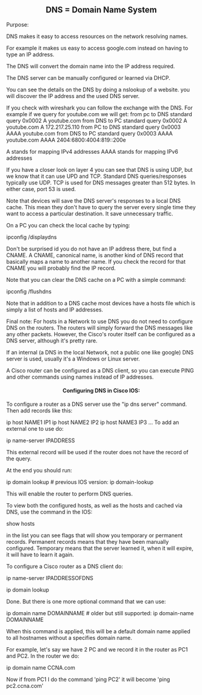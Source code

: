 <h2 align="center">DNS = Domain Name System</h2>

Purpose:

DNS makes it easy to access resources on the network resolving names.

For example it makes us easy to access google.com instead on having to type an IP address.

The DNS will convert the domain name into the IP address required.

The DNS server can be manually configured or learned via DHCP.

You can see the details on the DNS by doing a nslookup of a website.
you will discover the IP address and the used DNS server.

If you check with wireshark you can follow the exchange with the DNS.
For example if we query for youtube.com we will get:
  from pc to DNS standard query 0x0002 A youtube.com
  from DNS to PC standard query 0x0002 A youtube.com A 172.217.25.110
  from PC to DNS standard query 0x0003 AAAA youtube.com
  from DNS to PC standard query 0x0003 AAAA youtube.com AAAA 2404:6800:4004:819::200e

A stands for mapping IPv4 addresses
AAAA stands for mapping IPv6 addresses

If you have a closer look on layer 4 you can see that DNS is using UDP, but we
know that it can use UPD and TCP.
Standard DNS queries/responses typically use UDP. TCP is used for DNS messages
greater than 512 bytes. In either case, port 53 is used.  

Note that devices will save the DNS server's responses to a local DNS cache.
This mean they don't have to query the server every single time they want to access
a particular destination. It save unnecessary traffic.

On a PC you can check the local cache by typing:

  ipconfig /displaydns

Don't be surprised id you do not have an IP address there, but find a CNAME.
A CNAME, canonical name, is another kind of DNS record that basically maps a name
to another name.
If you check the record for that CNAME you will probably find the IP record.

Note that you can clear the DNS cache on a PC with a simple command:

  ipconfig /flushdns

Note that in addition to a DNS cache most devices have a hosts file which is
simply a list of hosts and IP addresses.

Final note:
  For hosts in a Network to use DNS you do not need to configure DNS on the routers.
  The routers will simply forward the DNS messages like any other packets.
  However, the Cisco's router itself can be configured as a DNS server, although
  it's pretty rare.

  If an internal (a DNS in the local Network, not a public one like google) DNS
  server is used, usually it's a Windows or Linux server.

  A Cisco router can be configured as a DNS client, so you can execute PING and
  other commands using names instead of IP addresses.

<h4 align="center">Configuring DNS in Cisco IOS:</h4>

To configure a router as a DNS server use the "ip dns server" command.
Then add records like this:

  ip host NAME1 IP1
  ip host NAME2 IP2
  ip host NAME3 IP3
  ...
To add an external one to use do:

  ip name-server IPADDRESS

This external record will be used if the router does not have the record of the query.

At the end you should run:

  ip domain lookup # previous IOS version: ip domain-lookup

This will enable the router to perform DNS queries.   

To view both the configured hosts, as well as the hosts and cached via DNS, use
the command in the IOS:

  show hosts

in the list you can see flags that will show you temporary or permanent records.
Permanent records means that they have been manually configured.
Temporary means that the server learned it, when it will expire, it will have to
learn it again.

To configure a Cisco router as a DNS client do:

  ip name-server IPADDRESSOFDNS

  ip domain lookup

Done. But there is one more optional command that we can use:

  ip domain name DOMAINNAME # older but still supported: ip domain-name DOMAINNAME

When this command is applied, this will be a default domain name applied to all
hostnames without a specifies domain name.

For example, let's say we have 2 PC and we record it in the router as PC1 and PC2.
In the router we do:

  ip domain name CCNA.com

Now if from PC1 I do the command 'ping PC2' it will become 'ping pc2.ccna.com'

